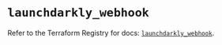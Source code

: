 # `launchdarkly_webhook`

Refer to the Terraform Registry for docs: [`launchdarkly_webhook`](https://registry.terraform.io/providers/launchdarkly/launchdarkly/2.25.2/docs/resources/webhook).
